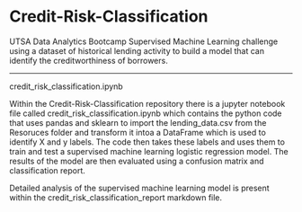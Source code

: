 # Credit-Risk-Classification
UTSA Data Analytics Bootcamp Supervised Machine Learning challenge using a dataset of historical lending activity to build a model that can identify the creditworthiness of borrowers.

---------------------------------------------------------------------------------------

credit_risk_classification.ipynb

Within the Credit-Risk-Classification repository there is a jupyter notebook file called credit_risk_classification.ipynb which contains the python code that uses pandas and sklearn to import the lending_data.csv from the Resoruces folder and transform it intoa a DataFrame which is used to identify X and y labels. The code then takes these labels and uses them to train and test a supervised machine learning logistic regression model. The results of the model are then evaluated using a confusion matrix and classification report.

Detailed analysis of the supervised machine learning model is present within the credit_risk_classification_report markdown file.